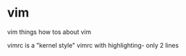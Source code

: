 # vim
vim things
how tos about vim

vimrc is a "kernel style" vimrc with highlighting- only 2 lines
